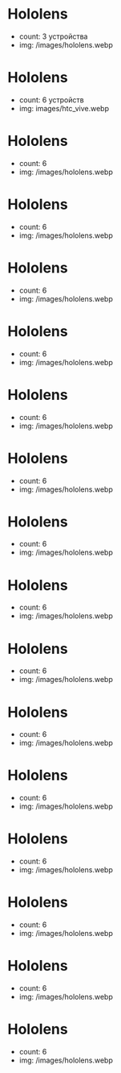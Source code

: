 # Hololens

- count: 3 устройства
- img: /images/hololens.webp

# Hololens

- count: 6 устройств
- img: images/htc_vive.webp

# Hololens

- count: 6
- img: /images/hololens.webp

# Hololens

- count: 6
- img: /images/hololens.webp

# Hololens

- count: 6
- img: /images/hololens.webp

# Hololens

- count: 6
- img: /images/hololens.webp

# Hololens

- count: 6
- img: /images/hololens.webp

# Hololens

- count: 6
- img: /images/hololens.webp

# Hololens

- count: 6
- img: /images/hololens.webp

# Hololens

- count: 6
- img: /images/hololens.webp

# Hololens

- count: 6
- img: /images/hololens.webp

# Hololens

- count: 6
- img: /images/hololens.webp

# Hololens

- count: 6
- img: /images/hololens.webp

# Hololens

- count: 6
- img: /images/hololens.webp

# Hololens

- count: 6
- img: /images/hololens.webp

# Hololens

- count: 6
- img: /images/hololens.webp

# Hololens

- count: 6
- img: /images/hololens.webp
